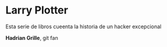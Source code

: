 # Larry Plotter

Esta serie de libros cueenta la historia de un hacker excepcional

**Hadrian Grille**, git fan
